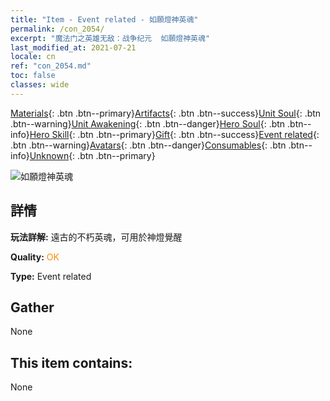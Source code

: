 ```yaml
---
title: "Item - Event related - 如願燈神英魂"
permalink: /con_2054/
excerpt: "魔法门之英雄无敌：战争纪元  如願燈神英魂"
last_modified_at: 2021-07-21
locale: cn
ref: "con_2054.md"
toc: false
classes: wide
---
```

 [Materials](/ItemsCN/){: .btn .btn--primary}[Artifacts](/ItemsCN/Artifacts/){: .btn .btn--success}[Unit Soul](/ItemsCN/UnitSoul/){: .btn .btn--warning}[Unit Awakening](/ItemsCN/UnitAwakening/){: .btn .btn--danger}[Hero Soul](/ItemsCN/HeroSoul/){: .btn .btn--info}[Hero Skill](/ItemsCN/HeroSkill/){: .btn .btn--primary}[Gift](/ItemsCN/Gift/){: .btn .btn--success}[Event related](/ItemsCN/Events/){: .btn .btn--warning}[Avatars](/ItemsCN/Avatars/){: .btn .btn--danger}[Consumables](/ItemsCN/Consumables/){: .btn .btn--info}[Unknown](/ItemsCN/Unknown/){: .btn .btn--primary}

 ![如願燈神英魂](/images/t/juexing_605.jpg)

## 詳情
 **玩法詳解:** 遠古的不朽英魂，可用於神燈覺醒

 **Quality:** <span style="color: #FF8C00">OK</span>

 **Type:** Event related

## Gather

  None

## This item contains:

  None

